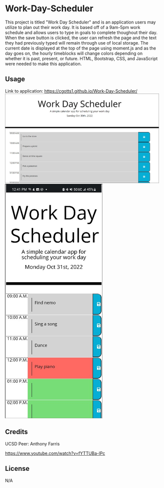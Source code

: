 # Work-Day-Scheduler

This project is titled "Work Day Scheduler" and is an application users may utilize to plan out their work day. It is based off of a 9am-5pm work schedule and allows users to type in goals to complete thoughout their day. When the save button is clicked, the user can refresh the page and the text they had previously typed will remain through use of local storage. The current date is displayed at the top of the page using moment.js and as the day goes on, the hourly timeblocks will change colors depending on whether it is past, present, or future. HTML, Bootstrap, CSS, and JavaScript were needed to make this application. 

## Usage

Link to application: https://cgotts1.github.io/Work-Day-Scheduler/
![Work Day Scheduler](/images/wds1.jpg)
![Work Day Scheduler](/images/wds2.jpg)

## Credits

UCSD Peer: Anthony Farris

https://www.youtube.com/watch?v=fYTTUBa-lPc

## License

N/A
